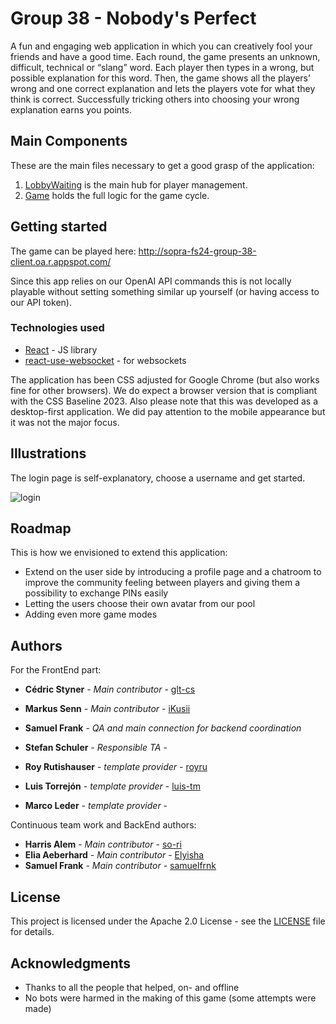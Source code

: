 # Group 38 - Nobody's Perfect

A fun and engaging web application in which you can creatively fool your friends and have a good time. Each round, the game presents an unknown, difficult, technical or “slang” word. Each player then types in a wrong, but possible explanation for this word. Then, the game shows all the players’ wrong and one correct explanation and lets the players vote for what they think is correct. Successfully tricking others into choosing your wrong explanation earns you points.

## Main Components

These are the main files necessary to get a good grasp of the application:

1. [LobbyWaiting](https://github.com/sopra-fs24-group-38/sopra-fs24-group-38-client/tree/main/src/components/pages/LobbyWaiting.jsx) is the main hub for player management.
2. [Game](https://github.com/sopra-fs24-group-38/sopra-fs24-group-38-client/tree/main/src/components/pages/Game.jsx) holds the full logic for the game cycle.

## Getting started

The game can be played here: http://sopra-fs24-group-38-client.oa.r.appspot.com/

Since this app relies on our OpenAI API commands this is not locally playable without setting something similar up yourself (or having access to our API token).

### Technologies used

* [React](https://react.dev/) - JS library
* [react-use-websocket](https://www.npmjs.com/package/react-use-websocket) - for websockets

The application has been CSS adjusted for Google Chrome (but also works fine for other browsers). We do expect a browser version that is compliant with the CSS Baseline 2023.
Also please note that this was developed as a desktop-first application. We did pay attention to the mobile appearance but it was not the major focus.

## Illustrations

The login page is self-explanatory, choose a username and get started.

![login]()


## Roadmap

This is how we envisioned to extend this application:
* Extend on the user side by introducing a profile page and a chatroom to improve the community feeling between players and giving them a possibility to exchange PINs easily
* Letting the users choose their own avatar from our pool
* Adding even more game modes

## Authors

For the FrontEnd part:
* **Cédric Styner** - *Main contributor* - [glt-cs](https://github.com/glt-cs)
* **Markus Senn** - *Main contributor* - [iKusii](https://github.com/iKusii)
* **Samuel Frank** - *QA and main connection for backend coordination*

* **Stefan Schuler** - *Responsible TA* - []()
* **Roy Rutishauser** - *template provider* - [royru](https://github.com/royru)
* **Luis Torrejón** - *template provider* - [luis-tm](https://github.com/luis-tm)
* **Marco Leder** - *template provider* - []()

Continuous team work and BackEnd authors:
* **Harris Alem** - *Main contributor* - [so-ri](https://github.com/so-ri)
* **Elia Aeberhard** - *Main contributor* - [Elyisha](https://github.com/Elyisha)
* **Samuel Frank** - *Main contributor* - [samuelfrnk](https://github.com/samuelfrnk)

## License

This project is licensed under the Apache 2.0 License - see the [LICENSE](LICENSE.md) file for details.

## Acknowledgments

* Thanks to all the people that helped, on- and offline
* No bots were harmed in the making of this game (some attempts were made)
